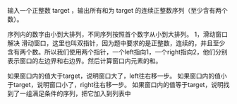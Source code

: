 输入一个正整数 target ，输出所有和为 target 的连续正整数序列（至少含有两个数）。

序列内的数字由小到大排列，不同序列按照首个数字从小到大排列。
1，滑动窗口解决
滑动窗口，这里也叫双指针，因为题中要求的是正整数，连续的，并且至少含有两个数。所以我们使用两个指针，一个left指向1，一个right指向2，他们分别表示窗口的左边界和右边界。然后计算窗口内元素的和。

如果窗口内的值大于target，说明窗口大了，left往右移一步。
如果窗口内的值小于target，说明窗口小了，right往右移一步。
如果窗口内的值等于target，说明找到了一组满足条件的序列，把它加入到列表中
